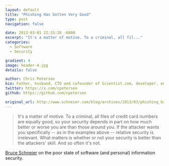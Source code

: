```yaml
---
layout: default
title: "Phishing Has Gotten Very Good"
type: post
navigation: false

date: 2013-03-01 22:33:28 -0800
excerpt: "It's a matter of motive. To a criminal, all fil..."
categories:
  - Software
  - Security

gradient: 4
image: header-4.jpg
details: false

author: Chris Petersen
bio: Father, husband, CTO and cofounder of Scientist.com, developer, entrepreneur and technologist.
twitter: https://x.com/cpetersen
github: https://github.com/cpetersen

original_url: http://www.schneier.com/blog/archives/2013/03/phishing_has_go.html
---
```





 >  It's a matter of motive. To a criminal, all files of credit card numbers are equally good, so your security depends in part on how much better or worse you are than those around you. If the attacker wants you specifically -- as in the examples above -- relative security is irrelevant. What matters is whether or not your security is better than the attackers' skill. And so often it's not. 

  [Bruce Schneier](http://www.schneier.com)  on the poor state of software (and personal) information security. 
